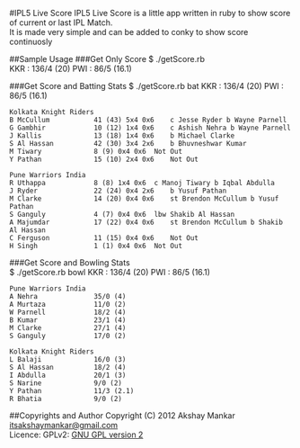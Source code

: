 #IPL5 Live Score
IPL5 Live Score is a little app written in ruby to show score of current or last IPL Match.  
It is made very simple and can be added to conky to show score continuosly

##Sample Usage
###Get Only Score
    $ ./getScore.rb  
    KKR : 136/4 (20)
    PWI : 86/5 (16.1)
    
###Get Score and Batting Stats
    $ ./getScore.rb bat
    KKR : 136/4 (20)
    PWI : 86/5 (16.1)
    
    Kolkata Knight Riders
    B McCullum           41 (43) 5x4 0x6	c Jesse Ryder b Wayne Parnell
    G Gambhir            10 (12) 1x4 0x6	c Ashish Nehra b Wayne Parnell
    J Kallis             13 (18) 1x4 0x6	b Michael Clarke
    S Al Hassan          42 (30) 3x4 2x6	b Bhuvneshwar Kumar
    M Tiwary             8 (9) 0x4 0x6	Not Out
    Y Pathan             15 (10) 2x4 0x6	Not Out
    
    Pune Warriors India
    R Uthappa            8 (8) 1x4 0x6	c Manoj Tiwary b Iqbal Abdulla
    J Ryder              22 (24) 0x4 2x6	b Yusuf Pathan
    M Clarke             14 (20) 0x4 0x6	st Brendon McCullum b Yusuf Pathan
    S Ganguly            4 (7) 0x4 0x6	lbw Shakib Al Hassan
    A Majumdar           17 (22) 0x4 0x6	st Brendon McCullum b Shakib Al Hassan
    C Ferguson           11 (15) 0x4 0x6	Not Out
    H Singh              1 (1) 0x4 0x6	Not Out
    
###Get Score and Bowling Stats    
    $ ./getScore.rb bowl
    KKR : 136/4 (20)
    PWI : 86/5 (16.1)
    
    Pune Warriors India
    A Nehra              35/0 (4) 
    A Murtaza            11/0 (2) 
    W Parnell            18/2 (4) 
    B Kumar              23/1 (4) 
    M Clarke             27/1 (4) 
    S Ganguly            17/0 (2) 
    
    Kolkata Knight Riders
    L Balaji             16/0 (3) 
    S Al Hassan          18/2 (4) 
    I Abdulla            20/1 (3) 
    S Narine             9/0 (2) 
    Y Pathan             11/3 (2.1) 
    R Bhatia             9/0 (2)

##Copyrights and Author
Copyright (C) 2012 Akshay Mankar <itsakshaymankar@gmail.com>  
Licence: GPLv2: [GNU GPL version 2](http://gnu.org/licenses/gpl2.html)

